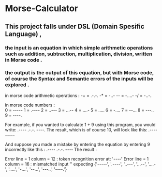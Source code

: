 # Morse-Calculator

## This project falls under DSL (Domain Spesific Language) ,
### the **input** is an equation in which simple arithmetic operations such as addition, subtraction, multiplication, division, written in Morse code .
### the **output** is the output of this equation, but with Morse code, of course the Syntax and Semantic errors of the inputs will be explored .

in morse code arithmetic operations : 
-+ =  .-.-. 
-* =  -..-
-- =  -....-
-/ =  -..-.
          
in morse code numbers :       
          0 = -----
          1 = .----
          2 = ..---
          3 = ...--
          4 = ....-
          5 = .....
          6 = -....
          7 = --...
          8 = ---..
          9 = ----.
 
For example, if you wanted to calculate 1 + 9 using this program, you would write:
      .---- .-.-. ----.
The result, which is of course 10, will look like this:
      .---------

And suppose you made a mistake by entering the equation by entering 9 incorrectly like this : .---- .-.-. ----
The result :

Error line = 1 column = 12 : token recognition error at: '----'
Error line = 1 column = 16 : mismatched input '<EOF>' expecting {'-----', '.----', '..---', '...--', '....-', '.....', '-....', '--...', '---..', '----.'}
